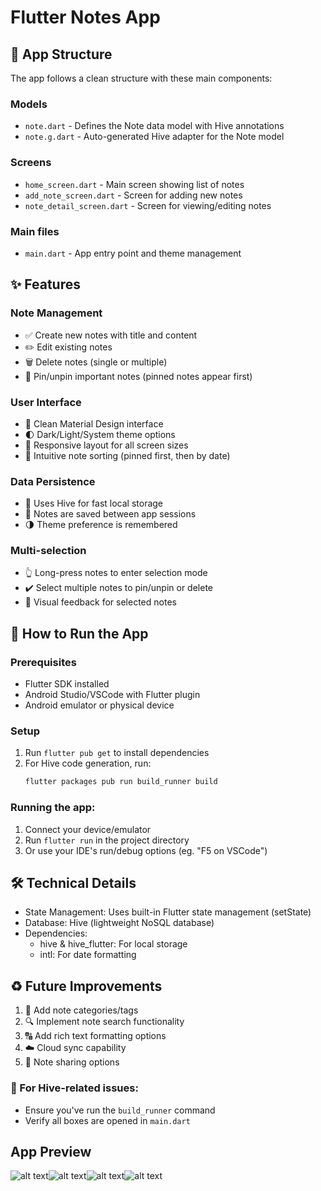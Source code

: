 # Flutter Notes App

## 📁 App Structure

The app follows a clean structure with these main components:

### Models

- `note.dart` - Defines the Note data model with Hive annotations
- `note.g.dart` - Auto-generated Hive adapter for the Note model

### Screens

- `home_screen.dart` - Main screen showing list of notes
- `add_note_screen.dart` - Screen for adding new notes
- `note_detail_screen.dart` - Screen for viewing/editing notes

### Main files

- `main.dart` - App entry point and theme management

## ✨ Features

### Note Management

- ✅ Create new notes with title and content
- ✏️ Edit existing notes
- 🗑️ Delete notes (single or multiple)
- 📌 Pin/unpin important notes (pinned notes appear first)

### User Interface

- 🎨 Clean Material Design interface
- 🌓 Dark/Light/System theme options
- 📱 Responsive layout for all screen sizes
- 🔄 Intuitive note sorting (pinned first, then by date)

### Data Persistence

- 💾 Uses Hive for fast local storage
- 🔄 Notes are saved between app sessions
- 🌗 Theme preference is remembered

### Multi-selection

- 👆 Long-press notes to enter selection mode
- ✔️ Select multiple notes to pin/unpin or delete
- 👀 Visual feedback for selected notes

## 🚀 How to Run the App

### Prerequisites

- Flutter SDK installed
- Android Studio/VSCode with Flutter plugin
- Android emulator or physical device

### Setup

1. Run `flutter pub get` to install dependencies
2. For Hive code generation, run:
   ```bash
   flutter packages pub run build_runner build
   ```

### Running the app:

1. Connect your device/emulator
2. Run `flutter run` in the project directory
3. Or use your IDE's run/debug options (eg. "F5 on VSCode")

## 🛠️ Technical Details

- State Management: Uses built-in Flutter state management (setState)
- Database: Hive (lightweight NoSQL database)
- Dependencies:
  - hive & hive_flutter: For local storage
  - intl: For date formatting

## ♻️ Future Improvements

1. 📂 Add note categories/tags
2. 🔍 Implement note search functionality
3. 🔠 Add rich text formatting options
4. ☁️ Cloud sync capability
5. 🔗 Note sharing options

### 🐝 For Hive-related issues:

- Ensure you've run the `build_runner` command
- Verify all boxes are opened in `main.dart`

## App Preview
![alt text](assets/app%20preview/Screenshot_1754335694.png)![alt text](assets/app%20preview/Screenshot_1754336016.png)![alt text](assets/app%20preview/Screenshot_1754335738.png)![alt text](assets/app%20preview/Screenshot_1754335743.png)